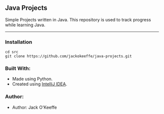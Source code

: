 ## Java Projects
Simple Projects written in Java.
This repository is used to track progress while learning Java.
<hr>

### Installation
```
cd src
git clone https://github.com/jackokeeffe/java-projects.git
```

### Built With:
- Made using Python.
- Created using [IntelliJ IDEA](https://www.jetbrains.com/idea/).
  
### Author:
- Author: Jack O'Keeffe
